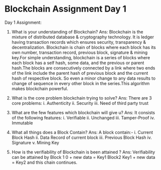 # Blockchain Assignment Day 1

Day 1 Assignment:

1. What is your understanding of Blockchain?
Ans: Blockchain is the mixture of distributed database & cryptography technology. It is ledger having transaction records which ensures security, transparency & decentralization. Blockchain is chain of blocks where each block has its own number, transaction record, previous block, signature & mining key.For simple understanding, blockchain is a series of blocks where each block has a self hash, some data, and the previous or parent hash.The blocks are consecutively connected by a link where two ends of the link include the parent hash of previous block and the current hash of respective block. So even a minor change to any data results to change of sequence in every other block in the series.This algorithm makes blockchain powerful.

2. What is the core problem blockchain trying to solve?
Ans: There are 3 core problems:
i. Authenticity
ii. Security
iii. Need of third party trust

3. What are the few features which blockchain will give u?
Ans: It consists of the following features:
i. Verifiable
ii. Unchanged
iii. Tamper-Proof
iv. Immutable

4. What all things does a Block Contain?
Ans: A block contain:-
i. Current Block Hash
ii. Data Record of current block
iii. Previous Block Hash
iv. Signature
v. Mining Key

5. How is the verifiability of Blockchain is been attained ?
Ans: Verifiability can be attained by
Block 1
0 + new data = Key1
Block2
Key1 + new data = Key2
and this chain continues.
